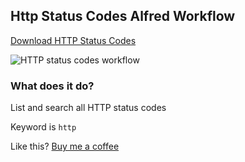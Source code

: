 ## Http Status Codes Alfred Workflow

[Download HTTP Status Codes](https://github.com/rknightuk/alfred-workflows/raw/main/workflows/httpstatuscodes/httpstatuscodes.alfredworkflow)

![HTTP status codes workflow](src/screenshot.png)

### What does it do?

List and search all HTTP status codes

Keyword is `http`

Like this? [Buy me a coffee](https://www.buymeacoffee.com/rknightuk)